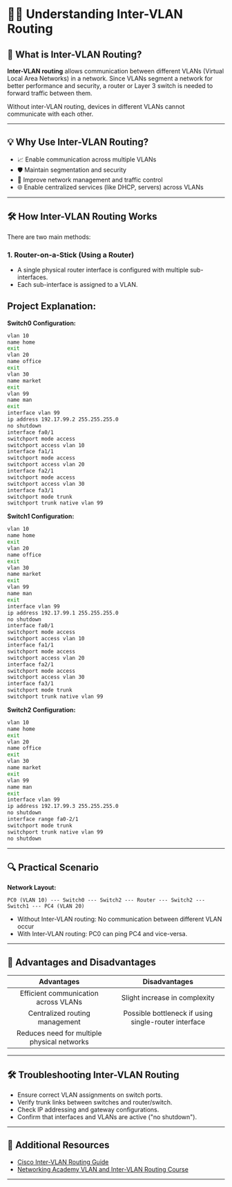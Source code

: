 # 👨‍💼 Understanding Inter-VLAN Routing

## 📄 What is Inter-VLAN Routing?
**Inter-VLAN routing** allows communication between different VLANs (Virtual Local Area Networks) in a network. Since VLANs segment a network for better performance and security, a router or Layer 3 switch is needed to forward traffic between them.

Without inter-VLAN routing, devices in different VLANs cannot communicate with each other.

---

## 💡 Why Use Inter-VLAN Routing?
- 📈 Enable communication across multiple VLANs
- 🛡️ Maintain segmentation and security
- 🧰 Improve network management and traffic control
- 🌐 Enable centralized services (like DHCP, servers) across VLANs

---

## 🛠️ How Inter-VLAN Routing Works
There are two main methods:

### 1. Router-on-a-Stick (Using a Router)
- A single physical router interface is configured with multiple sub-interfaces.
- Each sub-interface is assigned to a VLAN.

## Project Explanation:

**Switch0 Configuration:**
```bash
vlan 10
name home
exit
vlan 20
name office
exit
vlan 30 
name market
exit
vlan 99
name man
exit
interface vlan 99
ip address 192.17.99.2 255.255.255.0
no shutdown
interface fa0/1
switchport mode access
switchport access vlan 10
interface fa1/1
switchport mode access
switchport access vlan 20
interface fa2/1
switchport mode access
switchport access vlan 30
interface fa3/1
switchport mode trunk
switchport trunk native vlan 99
```

**Switch1 Configuration:**
```bash
vlan 10
name home
exit
vlan 20
name office
exit
vlan 30
name market
exit
vlan 99
name man
exit
interface vlan 99
ip address 192.17.99.1 255.255.255.0
no shutdown
interface fa0/1
switchport mode access
switchport access vlan 10
interface fa1/1
switchport mode access
switchport access vlan 20
interface fa2/1
switchport mode access
switchport access vlan 30
interface fa3/1
switchport mode trunk
switchport trunk native vlan 99
```

**Switch2 Configuration:**
```bash
vlan 10
name home
exit
vlan 20
name office
exit
vlan 30
name market
exit
vlan 99
name man
exit
interface vlan 99
ip address 192.17.99.3 255.255.255.0
no shutdown
interface range fa0-2/1
switchport mode trunk
switchport trunk native vlan 99
no shutdown
```
---

## 🔍 Practical Scenario

**Network Layout:**
```
PC0 (VLAN 10) --- Switch0 --- Switch2 --- Router --- Switch2 --- Switch1 --- PC4 (VLAN 20)
```
- Without Inter-VLAN routing: No communication between different VLAN occur
- With Inter-VLAN routing: PC0 can ping PC4 and vice-versa.

---

## 👥 Advantages and Disadvantages

| Advantages | Disadvantages |
|:----------:|:-------------:|
| Efficient communication across VLANs | Slight increase in complexity |
| Centralized routing management | Possible bottleneck if using single-router interface |
| Reduces need for multiple physical networks | |

---

## 🛠️ Troubleshooting Inter-VLAN Routing
- Ensure correct VLAN assignments on switch ports.
- Verify trunk links between switches and router/switch.
- Check IP addressing and gateway configurations.
- Confirm that interfaces and VLANs are active ("no shutdown").

---

## 🔗 Additional Resources
- [Cisco Inter-VLAN Routing Guide](https://www.cisco.com/c/en/us/td/docs/switches/lan/campus_lan_solutions/InterVLAN.html)
- [Networking Academy VLAN and Inter-VLAN Routing Course](https://www.netacad.com/)

---